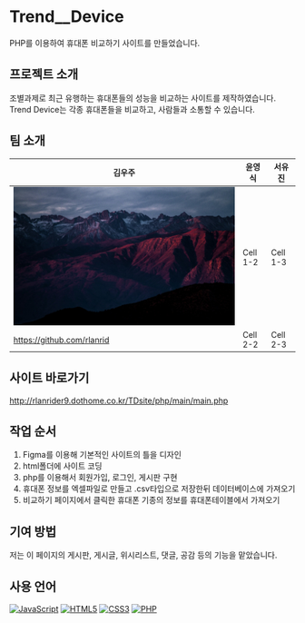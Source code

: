 # Trend__Device
PHP를 이용하여 휴대폰 비교하기 사이트를 만들었습니다.

## 프로젝트 소개
조별과제로 최근 유행하는 휴대폰들의 성능을 비교하는 사이트를 제작하였습니다.   
Trend Device는 각종 휴대폰들을 비교하고, 사람들과 소통할 수 있습니다.

## 팀 소개
| 김우주 | 윤영식 | 서유진 |
| -------- | -------- | -------- |
| <img alt="내 사진" src="https://github.com/rlanrid/vite-project2023/blob/main/src/assets/img/bgimg1.jpg">  | Cell 1-2  | Cell 1-3  |
| https://github.com/rlanrid  | Cell 2-2  | Cell 2-3  |

## 사이트 바로가기
http://rlanrider9.dothome.co.kr/TDsite/php/main/main.php

## 작업 순서
1. Figma를 이용해 기본적인 사이트의 틀을 디자인
2. html폴더에 사이트 코딩
3. php를 이용해서 회원가입, 로그인, 게시판 구현
4. 휴대폰 정보를 엑셀파일로 만들고 .csv타입으로 저장한뒤 데이터베이스에 가져오기
5. 비교하기 페이지에서 클릭한 휴대폰 기종의 정보를 휴대폰테이블에서 가져오기


## 기여 방법
저는 이 페이지의 게시판, 게시글, 위시리스트, 댓글, 공감 등의 기능을 맡았습니다.


## 사용 언어
<div>
  <a href="#"><img alt="JavaScript" src="https://img.shields.io/badge/JavaScript-F7DF1E?style=flat&logo=JavaScript&logoColor=white"></a>
  <a href="#"><img alt="HTML5" src="https://img.shields.io/badge/HTML5-E34F26?logo=HTML5&logoColor=white"></a>
  <a href="#"><img alt="CSS3" src="https://img.shields.io/badge/CSS3-1572B6?logo=CSS3&logoColor=white"></a>
  <a href="#"><img alt="PHP" src="https://img.shields.io/badge/PHP-777BB4?logo=PHP&logoColor=white"></a>
</div>
